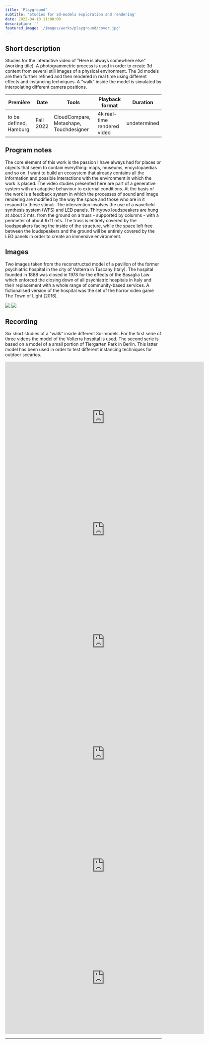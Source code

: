 ```yaml
---
title: 'Playground'
subtitle: 'Studies for 3d-models exploration and rendering'
date: 2022-04-10 11:00:00
description: ''
featured_image: '/images/works/playground/cover.jpg'
---
```




## Short description

Studies for the interactive video of "Here is always somewhere else" (working title). 
A photogrammetric process is used in order to create 3d content from several still images of a physical environment. The 3d models are then further refined and then rendered in real time using different effects and instancing techniques. A "walk" inside the model is simulated by interpolating different camera positions.

| Première                 | Date                     | Tools                                    | Playback format               | Duration       |
|--------------------------|--------------------------|------------------------------------------|-------------------------------|----------------|
| to be defined, Hamburg   | Fall 2022                | CloudCompare, Metashape, Touchdesigner   | 4k real-time rendered video   | undetermined   |



## Program notes

The core element of this work is the passion I have always had for places or objects that seem to contain everything: maps, museums, encyclopaedias and so on. I want to build an ecosystem that already contains all the information and possible interactions with the environment in which the work is placed. The video studies presented here are part of a generative system with an adaptive behaviour to external conditions. At the basis of the work is a feedback system in which the processes of sound and image rendering are modified by the way the space and those who are in it respond to these stimuli.
The intervention involves the use of a wavefield synthesis system (WFS) and LED panels. Thirtytwo loudspeakers are hung at about 2 mts. from the ground on a truss - supported by columns - with a perimeter of about 6x11 mts. The truss is entirely covered by the loudspeakers facing the inside of the structure, while the space left free between the loudspeakers and the ground will be entirely covered by the LED panels in order to create an immersive environment.



## Images

Two images taken from the reconstructed model of a pavillon of the former psychiatric hospital in the city of Volterra in Tuscany (Italy). The hospital founded in 1888 was closed in 1978 for the effects of the Basaglia Law which enforced the closing down of all psychiatric hospitals in Italy and their replacement with a whole range of community-based services. A fictionalised version of the hospital was the set of the horror video game The Town of Light (2016).  

<div class="gallery" data-columns="2">
	<img src="{{site.baseurl}}/images/works/playground/snippet-1.jpg">
	<img src="{{site.baseurl}}/images/works/playground/snippet-2.jpg">
</div>



## Recording

Six short studies of a "walk" inside different 3d-models.
For the first serie of three videos the model of the Volterra hospital is used. The second serie is based on a model of a small portion of Tiergarten Park in Berlin. This latter model has been used in order to test different instancing techniques for outdoor scearios.   

<iframe src="https://player.vimeo.com/video/697454362" width="640" height="360" frameborder="0" allowfullscreen></iframe>

<iframe src="https://player.vimeo.com/video/697455725" width="640" height="360" frameborder="0" allowfullscreen></iframe>

<iframe src="https://player.vimeo.com/video/697457141" width="640" height="360" frameborder="0" allowfullscreen></iframe>

<iframe src="https://player.vimeo.com/video/697458681" width="640" height="360" frameborder="0" allowfullscreen></iframe>

<iframe src="https://player.vimeo.com/video/697460496" width="640" height="360" frameborder="0" allowfullscreen></iframe>

<iframe src="https://player.vimeo.com/video/697463773" width="640" height="360" frameborder="0" allowfullscreen></iframe>

---